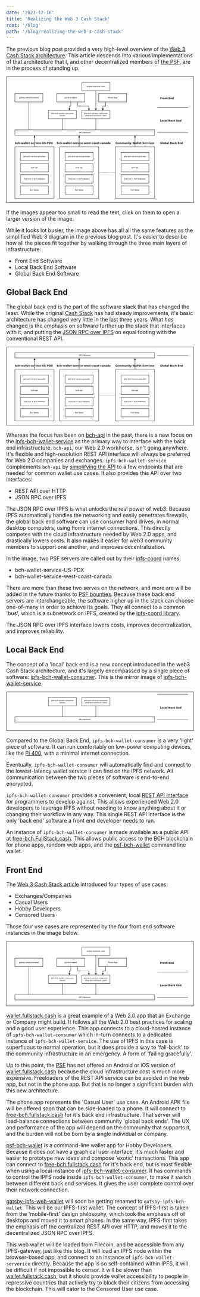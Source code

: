 ```yaml
---
date: '2021-12-16'
title: 'Realizing the Web 3 Cash Stack'
root: '/blog'
path: '/blog/realizing-the-web-3-cash-stack'
---
```


The previous blog post provided a very high-level overview of the [Web 3 Cash Stack architecture](/blog/web-3-cash-stack). This article descends into various implementations of that architecture that I, and other decentralized members of [the PSF](https://psfoundation.cash), are in the process of standing up.

![Implementing the Web 3.0 Cash Stack](./images/web3-realized.png)

If the images appear too small to read the text, click on them to open a larger version of the image.

While it looks lot busier, the image above has all all the same features as the simplified Web 3 diagram in the previous blog post. It's easier to describe how all the pieces fit together by walking through the three main layers of infrastructure:

- Front End Software
- Local Back End Software
- Global Back End Software

## Global Back End

The global back end is the part of the software stack that has changed the least. While the original [Cash Stack](https://psfoundation.cash/blog/cash-stack) has had steady improvements, it's basic architecture has changed very little in the last three years. What _has_ changed is the emphasis on software further up the stack that interfaces with it, and putting the [JSON RPC over IPFS](https://github.com/Permissionless-Software-Foundation/ipfs-service-provider) on equal footing with the conventional REST API.

![Global Back End Software](./images/web3-realized-global-backend.png)

Whereas the focus has been on [bch-api](https://github.com/Permissionless-Software-Foundation/bch-api) in the past, there is a new focus on the [ipfs-bch-wallet-service](https://github.com/Permissionless-Software-Foundation/ipfs-bch-wallet-service) as the primary way to interface with the back end infrastructure. `bch-api`, our Web 2.0 workhorse, isn't going anywhere. It's flexible and high-resolution REST API interface will always be preferred for Web 2.0 companies and exchanges. `ipfs-bch-wallet-service` compliements `bch-api` by [simplifying the API](https://ipfs-bch-wallet-service.fullstack.cash/#api-JSON_BCH) to a few endpoints that are needed for common wallet use cases. It also provides this API over two interfaces:

- REST API over HTTP
- JSON RPC over IPFS

The JSON RPC over IPFS is what unlocks the real power of web3. Because IPFS automatically handles the networking and easily penetrates firewalls, the global back end software can use consumer hard drives, in normal desktop computers, using home internet connections. This directly competes with the cloud infrastructure needed by Web 2.0 apps, and drastically lowers costs. It also makes it easier for web3 community members to support one another, and improves decentralization.

In the image, two PSF servers are called out by their [ipfs-coord](https://www.npmjs.com/package/ipfs-coord) names:

- bch-wallet-service-US-PDX
- bch-wallet-service-west-coast-canada

There are more than these two serves on the network, and more are will be added in the future thanks to [PSF bounties](https://github.com/Permissionless-Software-Foundation/bounties). Because these back end servers are interchangeable, the software higher up in the stack can choose one-of-many in order to achieve its goals. They all connect to a common 'bus', which is a subnetwork on IPFS, created by the [ipfs-coord library](https://www.npmjs.com/package/ipfs-coord).

The JSON RPC over IPFS interface lowers costs, improves decentralization, and improves reliability.

## Local Back End

The concept of a 'local' back end is a new concept introduced in the web3 Cash Stack architecture, and it's largely encompassed by a single piece of software: [ipfs-bch-wallet-consumer](https://github.com/Permissionless-Software-Foundation/ipfs-bch-wallet-consumer). This is the mirror image of [ipfs-bch-wallet-service](https://github.com/Permissionless-Software-Foundation/ipfs-bch-wallet-service).

![Local Back End Software](./images/web3-realized-local-backend.png)

Compared to the Global Back End, `ipfs-bch-wallet-consumer` is a very 'light' piece of software. It can run comfortably on low-power computing devices, like the [Pi 400](https://www.raspberrypi.com/products/raspberry-pi-400/), with a minimal internet connection.

Eventually, `ipfs-bch-wallet-consumer` will automatically find and connect to the lowest-latency wallet service it can find on the IPFS network. All communication between the two pieces of software is end-to-end encrypted.

`ipfs-bch-wallet-consumer` provides a convenient, local [REST API interface](https://free-bch.fullstack.cash/) for programmers to develop against. This allows experienced Web 2.0 developers to leverage IPFS without needing to know anything about it or changing their workflow in any way. This single REST API interface is the only 'back end' software a front end developer needs to run.

An instance of `ipfs-bch-wallet-consumer` is made available as a public API at [free-bch.FullStack.cash](https://free-bch.fullstack.cash/). This allows public access to the BCH blockchain for phone apps, random web apps, and the [psf-bch-wallet](https://github.com/Permissionless-Software-Foundation/psf-bch-wallet) command line wallet.

## Front End

The [Web 3 Cash Stack article](/blog/web-3-cash-stack) introduced four types of use cases:

- Exchanges/Companies
- Casual Users
- Hobby Developers
- Censored Users

Those four use cases are represented by the four front end software instances in the image below.

![Front End Software](./images/web3-realized-frontend.png)

[wallet.fullstack.cash](https://wallet.fullstack.cash) is a great example of a Web 2.0 app that an Exchange or Company might build. It follows all the Web 2.0 best practices for scaling and a good user experience. This app connects to a cloud-hosted instance of `ipfs-bch-wallet-consumer` which in-turn connects to a dedicated instance of `ipfs-bch-wallet-service`. The use of IPFS in this case is superfluous to normal operation, but it does provide a way to 'fall-back' to the community infrastructure in an emergency. A form of 'failing gracefully'.

Up to this point, the [PSF](https://psfoundation.cash) has not offered an Android or iOS version of [wallet.fullstack.cash](https://wallet.fullstack.cash) because the cloud infrastructure cost is much more expensive. Freeloaders of the REST API service can be avoided in the web app, but not in the phone app. But that is no longer a significant burden with this new architecture.

The phone app represents the 'Casual User' use case. An Android APK file will be offered soon that can be side-loaded to a phone. It will connect to [free-bch.fullstack.cash](https://free-bch.fullstack.cash) for it's back end infrastructure. That server will load-balance connections between community 'global back ends'. The UX and performance of the app will depend on the community that supports it, and the burden will not be born by a single individual or company.

[psf-bch-wallet](https://github.com/Permissionless-Software-Foundation/psf-bch-wallet) is a command-line wallet app for Hobby Developers. Because it does not have a graphical user interface, it's much faster and easier to prototype new ideas and compose 'exotic' transactions. This app can connect to [free-bch.fullstack.cash](https://free-bch.fullstack.cash) for it's back end, but is most flexible when using a local instance of [ipfs-bch-wallet-consumer](https://github.com/Permissionless-Software-Foundation/ipfs-bch-wallet-consumer). It has commands to control the IPFS node inside `ipfs-bch-wallet-consumer`, to make it switch between different back end services. It gives the user complete control over their network connection.

[gatsby-ipfs-web-wallet](https://github.com/Permissionless-Software-Foundation/gatsby-ipfs-web-wallet) will soon be getting renamed to `gatsby-ipfs-bch-wallet`. This will be our IPFS-first wallet. The concept of IPFS-first is taken from the 'mobile-first' design philosophy, which took the emphasis off of desktops and moved it to smart phones. In the same way, IPFS-first takes the emphasis off the centralized REST API over HTTP, and moves it to the decentralized JSON RPC over IPFS.

This web wallet will be loaded from Filecoin, and be accessible from any IPFS-gateway, just like this blog. It will load an IPFS node within the browser-based app, and connect to an instance of `ipfs-bch-wallet-serverice` directly. Because the app is so self-contained within IPFS, it will be difficult if not impossible to censor. It will be slower than [wallet.fullstack.cash](https://wallet.fullstack.cash), but it should provide wallet accessibility to people in repressive countries that actively try to block their citizens from accessing the blockchain. This will cator to the Censored User use case.
